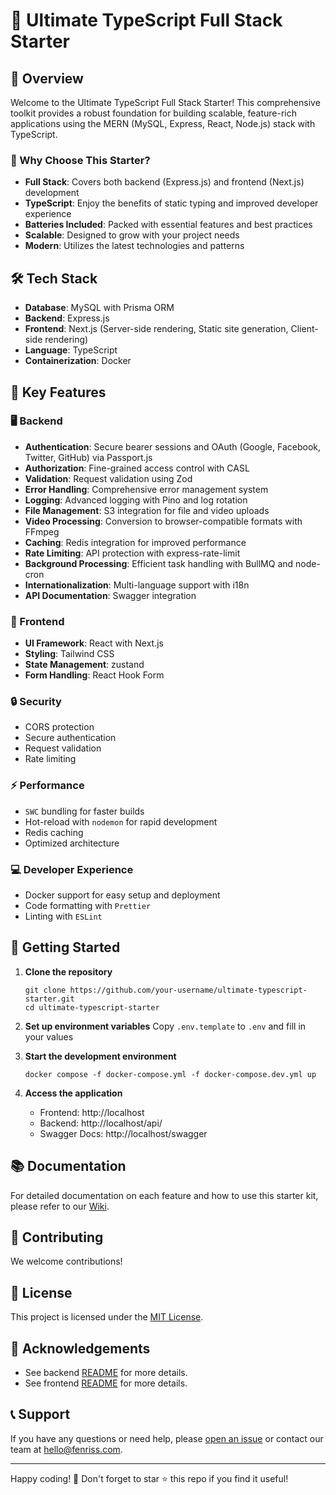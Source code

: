 # 🚀 Ultimate TypeScript Full Stack Starter

## 🌟 Overview

Welcome to the Ultimate TypeScript Full Stack Starter! This comprehensive toolkit provides a robust foundation for building scalable, feature-rich applications using the MERN (MySQL, Express, React, Node.js) stack with TypeScript.

### 🎯 Why Choose This Starter?

- **Full Stack**: Covers both backend (Express.js) and frontend (Next.js) development
- **TypeScript**: Enjoy the benefits of static typing and improved developer experience
- **Batteries Included**: Packed with essential features and best practices
- **Scalable**: Designed to grow with your project needs
- **Modern**: Utilizes the latest technologies and patterns

## 🛠 Tech Stack

- **Database**: MySQL with Prisma ORM
- **Backend**: Express.js
- **Frontend**: Next.js (Server-side rendering, Static site generation, Client-side rendering)
- **Language**: TypeScript
- **Containerization**: Docker

## 🔑 Key Features

### 🖥 Backend

- **Authentication**: Secure bearer sessions and OAuth (Google, Facebook, Twitter, GitHub) via Passport.js
- **Authorization**: Fine-grained access control with CASL
- **Validation**: Request validation using Zod
- **Error Handling**: Comprehensive error management system
- **Logging**: Advanced logging with Pino and log rotation
- **File Management**: S3 integration for file and video uploads
- **Video Processing**: Conversion to browser-compatible formats with FFmpeg
- **Caching**: Redis integration for improved performance
- **Rate Limiting**: API protection with express-rate-limit
- **Background Processing**: Efficient task handling with BullMQ and node-cron
- **Internationalization**: Multi-language support with i18n
- **API Documentation**: Swagger integration

### 🎨 Frontend

- **UI Framework**: React with Next.js
- **Styling**: Tailwind CSS
- **State Management**: zustand
- **Form Handling**: React Hook Form

### 🔒 Security

- CORS protection
- Secure authentication
- Request validation
- Rate limiting

### ⚡ Performance

- `SWC` bundling for faster builds
- Hot-reload with `nodemon` for rapid development
- Redis caching
- Optimized architecture

### 💻 Developer Experience

- Docker support for easy setup and deployment
- Code formatting with `Prettier`
- Linting with `ESLint`

## 🚀 Getting Started

1. **Clone the repository**

   ```
   git clone https://github.com/your-username/ultimate-typescript-starter.git
   cd ultimate-typescript-starter
   ```

2. **Set up environment variables**
   Copy `.env.template` to `.env` and fill in your values

3. **Start the development environment**

   ```
   docker compose -f docker-compose.yml -f docker-compose.dev.yml up
   ```

4. **Access the application**
   - Frontend: http://localhost
   - Backend: http://localhost/api/
   - Swagger Docs: http://localhost/swagger

## 📚 Documentation

For detailed documentation on each feature and how to use this starter kit, please refer to our [Wiki](https://github.com/ghostlexly/ultimate-typescript-starter/wiki).

## 🤝 Contributing

We welcome contributions!

## 📄 License

This project is licensed under the [MIT License](LICENSE).

## 🙏 Acknowledgements

- See backend [README](./backend/README.md) for more details.
- See frontend [README](./frontend/README.md) for more details.

## 📞 Support

If you have any questions or need help, please [open an issue](https://github.com/ghostlexly/ultimate-typescript-starter-kit/issues) or contact our team at hello@fenriss.com.

---

Happy coding! 🎉 Don't forget to star ⭐ this repo if you find it useful!
